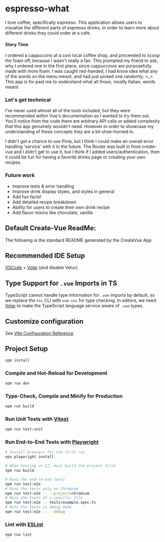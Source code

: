 # espresso-what

I love coffee, specifically espresso. This application allows users to visualize the different parts of espresso drinks,
in order to learn more about different drinks they could order at a cafe.

#### Story Time

I ordered a cappuccino at a cool local coffee shop, and proceeded to scoop the foam off, because I wasn't really a fan.
This prompted my friend to ask, why I ordered one in the first place, since cappuccinos are purposefully made with more foam.
I was caught red-handed, I had know idea what any of the words on the menu meant, and had just picked one randomly. >\_<
This app is for past me to understand what all those, mostly Italian, words meant.

### Let's get technical

I've never used almost all of the tools included, but they were recommended within Vue's documentation so I wanted to try them out.
You'll notice from the code there are arbitrary API calls or added complexity that this app genuinely wouldn't need.
However in order to showcase my understanding of these concepts they are a bit shoe-horned in.

I didn't get a chance to use Pinia, but I think I could make an overall error handling 'service' with it in the future.
The Router was built in from create-vue and I didn't get to use it, but I think if I added users/authentication,
then it could be fun for having a favorite drinks page or creating your own recipes.

### Future work

- Improve tests & error handling
- Improve drink display styles, and styles in general
- Add fun facts!
- Add detailed recipe breakdown
- Ability for users to create their own drink recipe
- Add flavor mixins like chocolate, vanilla

## Default Create-Vue ReadMe:

The following is the standard README generated by the CreateVue App

## Recommended IDE Setup

[VSCode](https://code.visualstudio.com/) + [Volar](https://marketplace.visualstudio.com/items?itemName=Vue.volar) (and disable Vetur).

## Type Support for `.vue` Imports in TS

TypeScript cannot handle type information for `.vue` imports by default, so we replace the `tsc` CLI with `vue-tsc` for type checking. In editors, we need [Volar](https://marketplace.visualstudio.com/items?itemName=Vue.volar) to make the TypeScript language service aware of `.vue` types.

## Customize configuration

See [Vite Configuration Reference](https://vite.dev/config/).

## Project Setup

```sh
npm install
```

### Compile and Hot-Reload for Development

```sh
npm run dev
```

### Type-Check, Compile and Minify for Production

```sh
npm run build
```

### Run Unit Tests with [Vitest](https://vitest.dev/)

```sh
npm run test:unit
```

### Run End-to-End Tests with [Playwright](https://playwright.dev)

```sh
# Install browsers for the first run
npx playwright install

# When testing on CI, must build the project first
npm run build

# Runs the end-to-end tests
npm run test:e2e
# Runs the tests only on Chromium
npm run test:e2e -- --project=chromium
# Runs the tests of a specific file
npm run test:e2e -- tests/example.spec.ts
# Runs the tests in debug mode
npm run test:e2e -- --debug
```

### Lint with [ESLint](https://eslint.org/)

```sh
npm run lint
```
